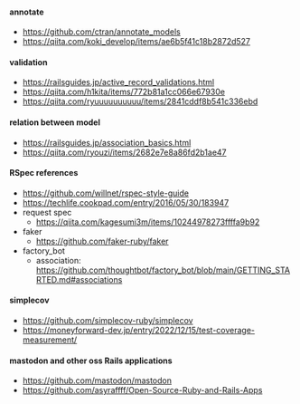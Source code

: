 #### annotate
- https://github.com/ctran/annotate_models
- https://qiita.com/koki_develop/items/ae6b5f41c18b2872d527

#### validation
- https://railsguides.jp/active_record_validations.html
- https://qiita.com/h1kita/items/772b81a1cc066e67930e
- https://qiita.com/ryuuuuuuuuuu/items/2841cddf8b541c336ebd

#### relation between model
- https://railsguides.jp/association_basics.html
- https://qiita.com/ryouzi/items/2682e7e8a86fd2b1ae47

#### RSpec references
- https://github.com/willnet/rspec-style-guide
- https://techlife.cookpad.com/entry/2016/05/30/183947
- request spec
  - https://qiita.com/kagesumi3m/items/10244978273ffffa9b92
- faker
  - https://github.com/faker-ruby/faker
- factory_bot
  - association: https://github.com/thoughtbot/factory_bot/blob/main/GETTING_STARTED.md#associations

#### simplecov
- https://github.com/simplecov-ruby/simplecov
- https://moneyforward-dev.jp/entry/2022/12/15/test-coverage-measurement/

#### mastodon and other oss Rails applications
- https://github.com/mastodon/mastodon
- https://github.com/asyraffff/Open-Source-Ruby-and-Rails-Apps
